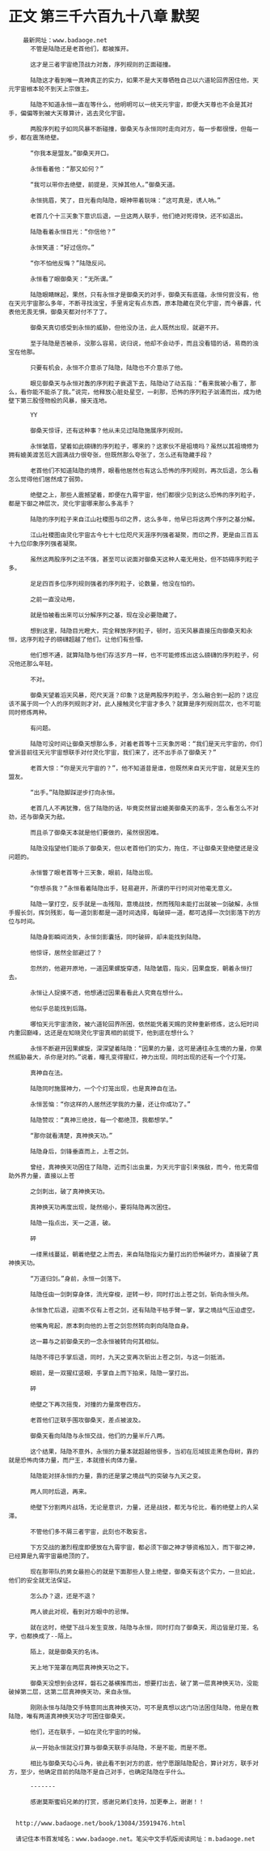 # 正文 第三千六百九十八章 默契
        最新网址：www.badaoge.net
          不管是陆隐还是老首他们，都被推开。
      
          这才是三者宇宙绝顶战力对轰，序列规则的正面碰撞。
      
          陆隐这才看到唯一真神真正的实力，如果不是大天尊牺牲自己以六道轮回界困住他，天元宇宙根本轮不到天上宗做主。
      
          陆隐不知道永恒一直在等什么，他明明可以一统天元宇宙，即便大天尊也不会是其对手，偏偏等到被大天尊算计，逃去灵化宇宙。
      
          两股序列粒子如同风暴不断碰撞，御桑天与永恒同时走向对方，每一步都很慢，但每一步，都在震荡绝壁。
      
          “你我本是盟友。”御桑天开口。
      
          永恒看着他：“那又如何？”
      
          “我可以带你去绝壁，前提是，灭掉其他人。”御桑天道。
      
          永恒挑眉，笑了，目光看向陆隐，眼神带着玩味：“这可真是，诱人呐。”
      
          老首几个十三天象下意识后退，一旦这两人联手，他们绝对死得快，还不如退出。
      
          陆隐看着永恒目光：“你信他？”
      
          永恒笑道：“好过信你。”
      
          “你不怕他反悔？”陆隐反问。
      
          永恒看了眼御桑天：“无所谓。”
      
          陆隐眼睛眯起，果然，只有永恒才是御桑天的对手，御桑天有底蕴，永恒何尝没有，他在天元宇宙那么多年，不断寻找浊宝，手里肯定有点东西，原本隐藏在灵化宇宙，而今暴露，代表他无畏无惧，御桑天都对付不了了。
      
          御桑天真切感受到永恒的威胁，但他没办法，此人既然出现，就避不开。
      
          至于陆隐是否被杀，没那么容易，说归说，他却不会动手，而且没看错的话，易商的浊宝在他那。
      
          只要有机会，永恒不介意杀了陆隐，陆隐也不介意杀了他。
      
          眼见御桑天与永恒对轰的序列粒子衰退下去，陆隐动了动五指：“看来我被小看了，那么，看你能不能杀了我。”说完，他释放心脏处星空，一刹那，恐怖的序列粒子汹涌而出，成为绝壁下第三股怪物般的风暴，接天连地。
      
          YY
      
          御桑天惊讶，还有这种事？他从未见过陆隐施展序列规则。
      
          永恒皱眉，望着如此磅礴的序列粒子，哪来的？这家伙不是祖境吗？虽然以其祖境修为拥有媲美渡苦厄大圆满战力很夸张，但既然那么夸张了，怎么还有隐藏手段？
      
          老首他们不知道陆隐的境界，眼看他居然也有这么恐怖的序列规则，再次后退，怎么看怎么觉得他们居然成了弱势。
      
          绝壁之上，那些人震撼望着，即便在九霄宇宙，他们都很少见到这么恐怖的序列粒子，都是下御之神层次，灵化宇宙哪来那么多高手？
      
          陆隐的序列粒子来自江山社稷图与印之界，这么多年，他早已将这两个序列之基分解。
      
          江山社稷图由灵化宇宙古今七十七位咫尺天涯序列强者凝聚，而印之界，更是由三百五十九位印象序列强者凝聚。
      
          虽然这两股序列之法不强，甚至可以说面对御桑天这种人毫无用处，但不妨碍序列粒子多。
      
          足足四百多位序列规则强者的序列粒子，论数量，他没在怕的。
      
          之前一直没动用，
      
          就是怕被看出来可以分解序列之基，现在没必要隐藏了。
      
          想到这里，陆隐目光瞪大，完全释放序列粒子，顿时，滔天风暴直接压向御桑天和永恒，这序列粒子的磅礴超越了他们，让他们有些懵。
      
          他们想不通，就算陆隐与他们存活岁月一样，也不可能修炼出这么磅礴的序列粒子，何况他还那么年轻。
      
          不对。
      
          御桑天望着滔天风暴，咫尺天涯？印象？这是两股序列粒子，怎么融合到一起的？这应该不属于同一个人的序列规则才对，此人接触灵化宇宙才多久？就算是序列规则层次，也不可能同时修炼两种。
      
          有问题。
      
          陆隐可没时间让御桑天想那么多，对着老首等十三天象厉喝：“我们是天元宇宙的，你们曾派昔前往天元宇宙想联手对付灵化宇宙，我们来了，还不出手杀了御桑天？”
      
          老首大惊：“你是天元宇宙的？”，他不知道昔是谁，但既然来自天元宇宙，就是天生的盟友。
      
          “出手。”陆隐脚踩逆步打向永恒。
      
          老首几人不再犹豫，信了陆隐的话，毕竟突然冒出媲美御桑天的高手，怎么看怎么不对劲，还与御桑天为敌。
      
          而且杀了御桑天本就是他们要做的，虽然很困难。
      
          陆隐没指望他们能杀了御桑天，但以老首他们的实力，拖住，不让御桑天登绝壁还是没问题的。
      
          永恒瞥了眼老首等十三天象，眼前，陆隐出现。
      
          “你想杀我？”永恒看着陆隐出手，轻易避开，所谓的平行时间对他毫无意义。
      
          陆隐一掌打空，反手就是一击残阳，意境战技，然而残阳未能打出就被一剑破解，永恒手握长剑，挥剑残影，每一道剑影都是一道时间选择，每破碎一道，都可选择一次剑影落下的方位与时间。
      
          陆隐身影瞬间消失，永恒剑影囊括，同时破碎，却未能找到陆隐。
      
          他惊讶，居然全部避过了？
      
          忽然的，他避开原地，一道因果螺旋穿透，陆隐皱眉，指尖，因果盘旋，朝着永恒打去。
      
          永恒让人捉摸不透，他想通过因果看看此人究竟在想什么。
      
          他似乎总能找到后路。
      
          哪怕天元宇宙溃败，被六道轮回界所困，依然能凭着天赐的灵种重新修炼，这么短时间内重回巅峰，这还是在知晓灵化宇宙真相的前提下，他到底在想什么？
      
          永恒不断避开因果螺旋，深深望着陆隐：“因果的力量，这可是通往永生境的力量，你果然威胁最大，杀你是对的。”说着，瞳孔变得猩红，神力出现，同时出现的还有一个个灯笼。
      
          真神自在法。
      
          陆隐同时施展神力，一个个灯笼出现，也是真神自在法。
      
          永恒苦恼：“你这样的人居然还学我的力量，还让你成功了。”
      
          陆隐赞叹：“真神三绝技，每一个都绝顶，我都想学。”
      
          “那你就看清楚，真神换天功。”
      
          陆隐身后，剑锋垂直而上，上苍之剑。
      
          曾经，真神换天功困住了陆隐，近而引出虫巢，为天元宇宙引来强敌，而今，他无需借助外界力量，直接以上苍
      
          之剑刺出，破了真神换天功。
      
          真神换天功再度出现，陡然缩小，要将陆隐再次困住。
      
          陆隐一指点出，天一之道，破。
      
          砰
      
          一缕黑线蔓延，朝着绝壁之上而去，来自陆隐指尖力量打出的恐怖破坏力，直接破了真神换天功。
      
          “万道归剑。”身前，永恒一剑落下。
      
          陆隐任由一剑刺穿身体，流光穿梭，逆转一秒，同时打出上苍之剑，斩向永恒头颅。
      
          永恒急忙后退，迎面不仅有上苍之剑，还有陆隐干枯手臂一掌，掌之境战气压迫虚空。
      
          他嘴角弯起，原本刺向他的上苍之剑忽然转向刺向陆隐自身。
      
          这一幕与之前御桑天的一念永恒被转向何其相似。
      
          陆隐不得已手掌后退，同时，九天之变再次斩出上苍之剑，与这一剑抵消。
      
          眼前，是一双猩红竖眼，手掌自上而下拍来，陆隐一掌打出。
      
          砰
      
          绝壁之下再次摇曳，对撞的力量席卷四方。
      
          老首他们正联手围攻御桑天，差点被波及。
      
          御桑天看向陆隐与永恒交战，他们的力量半斤八两。
      
          这个结果，陆隐不意外，永恒的力量本就超越他很多，当初在厄域拔走黑色母树，靠的就是恐怖肉体力量，而尸王，本就擅长肉体力量。
      
          陆隐能对拼永恒的力量，靠的还是掌之境战气的突破与九天之变。
      
          两人同时后退，再来。
      
          绝壁下分割两片战场，无论是意识，力量，还是战技，都无与伦比，看的绝壁上的人呆滞。
      
          不管他们多不屑三者宇宙，此刻也不敢妄言。
      
          下方交战的激烈程度即便放在九霄宇宙，都必须下御之神才够资格加入，而下御之神，已经算是九霄宇宙最绝顶的了。
      
          现在那带队的男女最担心的就是下面那些人登上绝壁，御桑天有这个实力，一旦如此，他们的安全就无法保证。
      
          怎么办？退，还是不退？
      
          两人彼此对视，看到对方眼中的忌惮。
      
          就在这时，绝壁下战斗发生变故，陆隐与永恒，同时打向了御桑天，周边皆是灯笼，名字，也都换成了--陌上。
      
          陌上，就是御桑天的名讳。
      
          天上地下笼罩在两层真神换天功之下。
      
          御桑天没想到会这样，磐石之基横推而出，想要打出去，破了第一层真神换天功，没能破掉第二层，这第二层真神换天功，来自永恒。
      
          刚刚永恒与陆隐交手特意同出真神换天功，可不是真想以这门功法困住陆隐，他是在教陆隐，唯有两道真神换天功才可困住御桑天。
      
          他们，还在联手，一如在灵化宇宙的时候。
      
          从一开始永恒就没打算与御桑天联手杀陆隐，不是不能，而是不愿。
      
          相比与御桑天勾心斗角，彼此看不到对方的底，他宁愿跟陆隐配合，算计对方，联手对方，至少，他确定目前的陆隐不是自己对手，也确定陆隐在乎什么。
      
          -------
      
          感谢莫斯蜜蚂兄弟的打赏，感谢兄弟们支持，加更奉上，谢谢！！
      
      
      http://www.badaoge.net/book/13084/35919476.html
      
      请记住本书首发域名：www.badaoge.net。笔尖中文手机版阅读网址：m.badaoge.net